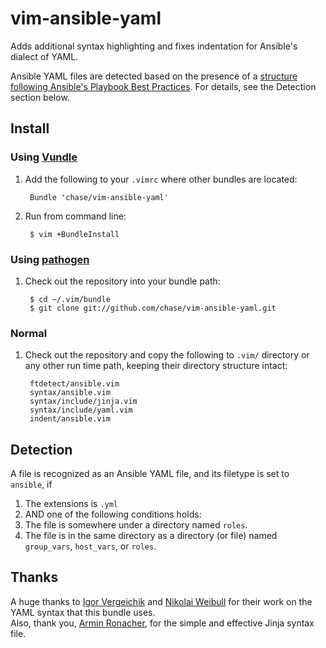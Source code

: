 # vim-ansible-yaml

Adds additional syntax highlighting and fixes indentation for Ansible's dialect of YAML.

Ansible YAML files are detected based on the presence of a
[structure following Ansible's Playbook Best Practices](http://www.ansibleworks.com/docs/playbooks_best_practices.html#directory-layout).
For details, see the Detection section below.

## Install

### Using [Vundle](https://github.com/gmarik/vundle)

1. Add the following to your `.vimrc` where other bundles are located:
       
		Bundle 'chase/vim-ansible-yaml'

2. Run from command line:

		$ vim +BundleInstall

### Using [pathogen](https://github.com/tpope/vim-pathogen)

1. Check out the repository into your bundle path:

        $ cd ~/.vim/bundle
        $ git clone git://github.com/chase/vim-ansible-yaml.git

### Normal

1. Check out the repository and copy the following to `.vim/` directory or any
   other run time path, keeping their directory structure intact:

		ftdetect/ansible.vim
		syntax/ansible.vim
		syntax/include/jinja.vim
		syntax/include/yaml.vim
		indent/ansible.vim

## Detection

A file is recognized as an Ansible YAML file, and its filetype is set to `ansible`, if

1. The extensions is `.yml`
2. AND one of the following conditions holds:
  1. The file is somewhere under a directory named `roles`.
  2. The file is in the same directory as a directory (or file) named `group_vars`, `host_vars`, or `roles`.

## Thanks
A huge thanks to [Igor Vergeichik](mailto:iverg@mail.ru) and [Nikolai Weibull](https://github.com/now) for their work on the YAML syntax that this bundle uses.  
Also, thank you, [Armin Ronacher](https://github.com/mitsuhiko), for the
simple and effective Jinja syntax file.

